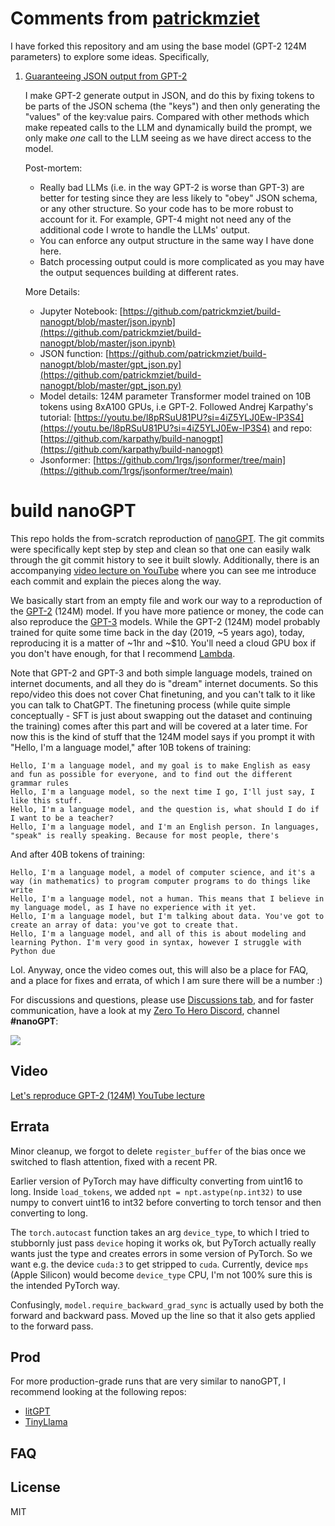 # Comments from [patrickmziet](https://patrickmziet.github.io/index.html)

I have forked this repository and am using the base model (GPT-2 124M parameters) to explore some ideas. Specifically, 
    
1. [Guaranteeing JSON output from GPT-2](https://youtu.be/HX5BCtUexo8?si=yj9mrwVfypco9dPI)
    
    I make GPT-2 generate output in JSON, and do this by fixing tokens to be parts of the JSON schema (the "keys") and then only generating the "values" of the key:value pairs. Compared with other methods which make repeated calls to the LLM and dynamically build the prompt, we only make *one* call to the LLM seeing as we have direct access to the model.
    
    Post-mortem:
    - Really bad LLMs (i.e. in the way GPT-2 is worse than GPT-3) are better for testing since they are less likely to "obey" JSON schema, or any other structure. So your code has to be more robust to account for it. For example, GPT-4 might not need any of the additional code I wrote to handle the LLMs' output.
    - You can enforce any output structure in the same way I have done here.
    - Batch processing output could is more complicated as you may have the output sequences building at different rates.

    More Details:
    - Jupyter Notebook: [https://github.com/patrickmziet/build-nanogpt/blob/master/json.ipynb](https://github.com/patrickmziet/build-nanogpt/blob/master/json.ipynb)
    - JSON function: [https://github.com/patrickmziet/build-nanogpt/blob/master/gpt_json.py](https://github.com/patrickmziet/build-nanogpt/blob/master/gpt_json.py)
    - Model details: 124M parameter Transformer model trained on 10B tokens using 8xA100 GPUs, i.e GPT-2. Followed Andrej Karpathy's tutorial: [https://youtu.be/l8pRSuU81PU?si=4iZ5YLJ0Ew-lP3S4](https://youtu.be/l8pRSuU81PU?si=4iZ5YLJ0Ew-lP3S4) and repo: [https://github.com/karpathy/build-nanogpt](https://github.com/karpathy/build-nanogpt)
    - Jsonformer: [https://github.com/1rgs/jsonformer/tree/main](https://github.com/1rgs/jsonformer/tree/main)


# build nanoGPT

This repo holds the from-scratch reproduction of [nanoGPT](https://github.com/karpathy/nanoGPT/tree/master). The git commits were specifically kept step by step and clean so that one can easily walk through the git commit history to see it built slowly. Additionally, there is an accompanying [video lecture on YouTube](https://youtu.be/l8pRSuU81PU) where you can see me introduce each commit and explain the pieces along the way.

We basically start from an empty file and work our way to a reproduction of the [GPT-2](https://d4mucfpksywv.cloudfront.net/better-language-models/language_models_are_unsupervised_multitask_learners.pdf) (124M) model. If you have more patience or money, the code can also reproduce the [GPT-3](https://arxiv.org/pdf/2005.14165) models. While the GPT-2 (124M) model probably trained for quite some time back in the day (2019, ~5 years ago), today, reproducing it is a matter of ~1hr and ~$10. You'll need a cloud GPU box if you don't have enough, for that I recommend [Lambda](https://lambdalabs.com).

Note that GPT-2 and GPT-3 and both simple language models, trained on internet documents, and all they do is "dream" internet documents. So this repo/video this does not cover Chat finetuning, and you can't talk to it like you can talk to ChatGPT. The finetuning process (while quite simple conceptually - SFT is just about swapping out the dataset and continuing the training) comes after this part and will be covered at a later time. For now this is the kind of stuff that the 124M model says if you prompt it with "Hello, I'm a language model," after 10B tokens of training:

```
Hello, I'm a language model, and my goal is to make English as easy and fun as possible for everyone, and to find out the different grammar rules
Hello, I'm a language model, so the next time I go, I'll just say, I like this stuff.
Hello, I'm a language model, and the question is, what should I do if I want to be a teacher?
Hello, I'm a language model, and I'm an English person. In languages, "speak" is really speaking. Because for most people, there's
```

And after 40B tokens of training:

```
Hello, I'm a language model, a model of computer science, and it's a way (in mathematics) to program computer programs to do things like write
Hello, I'm a language model, not a human. This means that I believe in my language model, as I have no experience with it yet.
Hello, I'm a language model, but I'm talking about data. You've got to create an array of data: you've got to create that.
Hello, I'm a language model, and all of this is about modeling and learning Python. I'm very good in syntax, however I struggle with Python due
```

Lol. Anyway, once the video comes out, this will also be a place for FAQ, and a place for fixes and errata, of which I am sure there will be a number :)

For discussions and questions, please use [Discussions tab](https://github.com/karpathy/build-nanogpt/discussions), and for faster communication, have a look at my [Zero To Hero Discord](https://discord.gg/3zy8kqD9Cp), channel **#nanoGPT**:

[![](https://dcbadge.vercel.app/api/server/3zy8kqD9Cp?compact=true&style=flat)](https://discord.gg/3zy8kqD9Cp)

## Video

[Let's reproduce GPT-2 (124M) YouTube lecture](https://youtu.be/l8pRSuU81PU)

## Errata

Minor cleanup, we forgot to delete `register_buffer` of the bias once we switched to flash attention, fixed with a recent PR.

Earlier version of PyTorch may have difficulty converting from uint16 to long. Inside `load_tokens`, we added `npt = npt.astype(np.int32)` to use numpy to convert uint16 to int32 before converting to torch tensor and then converting to long.

The `torch.autocast` function takes an arg `device_type`, to which I tried to stubbornly just pass `device` hoping it works ok, but PyTorch actually really wants just the type and creates errors in some version of PyTorch. So we want e.g. the device `cuda:3` to get stripped to `cuda`. Currently, device `mps` (Apple Silicon) would become `device_type` CPU, I'm not 100% sure this is the intended PyTorch way.

Confusingly, `model.require_backward_grad_sync` is actually used by both the forward and backward pass. Moved up the line so that it also gets applied to the forward pass. 

## Prod

For more production-grade runs that are very similar to nanoGPT, I recommend looking at the following repos:

- [litGPT](https://github.com/Lightning-AI/litgpt)
- [TinyLlama](https://github.com/jzhang38/TinyLlama)

## FAQ

## License

MIT
